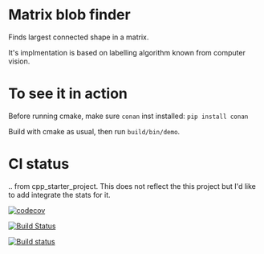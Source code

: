 # Matrix blob finder

Finds largest connected shape in a matrix.

It's implmentation is based on labelling algorithm known from computer vision.

# To see it in action

Before running cmake, make sure `conan` inst installed:  `pip install conan` 

Build with cmake as usual, then  run `build/bin/demo`.


# CI status

.. from cpp_starter_project. This does not reflect the this project but
I'd like to add integrate the stats for it.

[![codecov](https://codecov.io/gh/lefticus/cpp_starter_project/branch/master/graph/badge.svg)](https://codecov.io/gh/lefticus/cpp_starter_project)

[![Build Status](https://travis-ci.org/lefticus/cpp_starter_project.svg?branch=master)](https://travis-ci.org/lefticus/cpp_starter_project)

[![Build status](https://ci.appveyor.com/api/projects/status/ro4lbfoa7n0sy74c/branch/master?svg=true)](https://ci.appveyor.com/project/lefticus/cpp-starter-project/branch/master)
